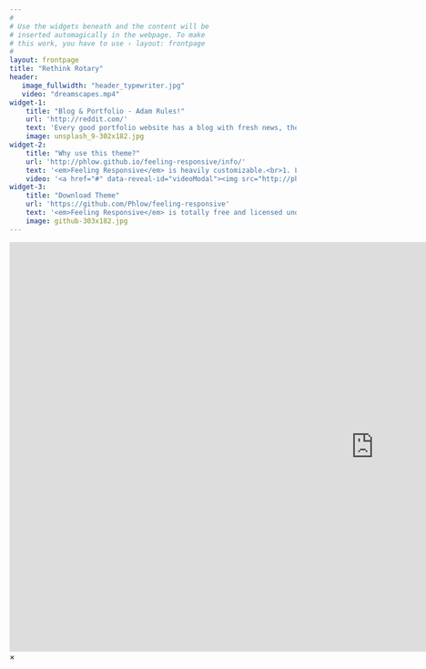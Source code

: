 ```yaml
---
#
# Use the widgets beneath and the content will be
# inserted automagically in the webpage. To make
# this work, you have to use › layout: frontpage
#
layout: frontpage
title: "Rethink Rotary"
header:
   image_fullwidth: "header_typewriter.jpg"
   video: "dreamscapes.mp4"
widget-1:
    title: "Blog & Portfolio - Adam Rules!"
    url: 'http://reddit.com/'
    text: 'Every good portfolio website has a blog with fresh news, thoughts and develop&shy;ments of your activities. <em>Feeling Responsive</em> offers you a fully functional blog with an archive page to give readers a quick overview of all your posts.'
    image: unsplash_9-302x182.jpg
widget-2:
    title: "Why use this theme?"
    url: 'http://phlow.github.io/feeling-responsive/info/'
    text: '<em>Feeling Responsive</em> is heavily customizable.<br>1. Language-Support :)<br>2. Optimized for speed and it&#39;s responsive.<br>3. Built on <a href="http://foundation.zurb.com/">Foundation Framework</a>.<br>4. Seven different Headers.<br>5. Customizable navigation, footer,...'
    video: '<a href="#" data-reveal-id="videoModal"><img src="http://phlow.github.io/feeling-responsive/images/start-video-feeling-responsive-302x182.jpg" width="302" height="182" alt=""></a>'
widget-3:
    title: "Download Theme"
    url: 'https://github.com/Phlow/feeling-responsive'
    text: '<em>Feeling Responsive</em> is totally free and licensed under the MIT License. Make it your own and do with it what you want. Grab your copy or clone it at GitHub and start your website with it. Then tell me via Twitter <a href="http://twitter.com/phlow">@phlow</a>.'
    image: github-303x182.jpg
---
```

<script>var coverVid=function(a,b,c){function d(a,b){var c=null;return function(){var d=this,e=arguments;window.clearTimeout(c),c=window.setTimeout(function(){a.apply(d,e)},b)}}function e(){var d=a.parentNode.offsetHeight,e=a.parentNode.offsetWidth,f=b,g=c,h=d/g,i=e/f;i>h?(a.style.height="auto",a.style.width=e+"px"):(a.style.height=d+"px",a.style.width="auto")}document.addEventListener("DOMContentLoaded",e),window.onresize=function(){d(e(),50)},a.style.position="absolute",a.style.top="50%",a.style.left="50%",a.style["-webkit-transform"]="translate(-50%, -50%)",a.style["-ms-transform"]="translate(-50%, -50%)",a.style.transform="translate(-50%, -50%)",a.parentNode.style.overflow="hidden"};window.jQuery&&jQuery.fn.extend({coverVid:function(){return coverVid(this[0],arguments[0],arguments[1]),this}});
</script>

<div id="videoModal" class="reveal-modal large" data-reveal="">
  <div class="flex-video widescreen vimeo" style="display: block;">
    <iframe width="1280" height="720" src="https://www.youtube.com/embed/3b5zCFSmVvU" frameborder="0" allowfullscreen></iframe>
  </div>
  <a class="close-reveal-modal">&#215;</a>
</div>